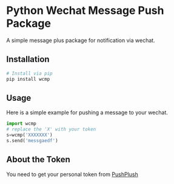 # Python Wechat Message Push Package

A simple message plus package for notification via wechat.

## Installation

```bash
# Install via pip
pip install wcmp
```


## Usage

Here is a simple example for pushing a message to your wechat.

```python
import wcmp
# replace the 'X' with your token
s=wcmp('XXXXXXX')
s.send('messgaedf')
```

## About the Token
You need to get your personal token from [PushPlush](https://www.pushplus.plus/)


